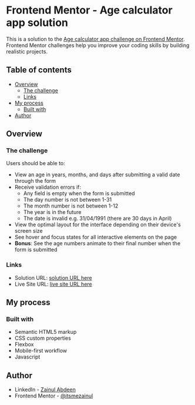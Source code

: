 # Frontend Mentor - Age calculator app solution

This is a solution to the [Age calculator app challenge on Frontend Mentor](https://www.frontendmentor.io/challenges/age-calculator-app-dF9DFFpj-Q). Frontend Mentor challenges help you improve your coding skills by building realistic projects. 

## Table of contents

- [Overview](#overview)
  - [The challenge](#the-challenge)
  - [Links](#links)
- [My process](#my-process)
  - [Built with](#built-with)
- [Author](#author)


## Overview

### The challenge

Users should be able to:

- View an age in years, months, and days after submitting a valid date through the form
- Receive validation errors if:
  - Any field is empty when the form is submitted
  - The day number is not between 1-31
  - The month number is not between 1-12
  - The year is in the future
  - The date is invalid e.g. 31/04/1991 (there are 30 days in April)
- View the optimal layout for the interface depending on their device's screen size
- See hover and focus states for all interactive elements on the page
- **Bonus**: See the age numbers animate to their final number when the form is submitted

### Links

- Solution URL: [solution URL here](https://www.frontendmentor.io/solutions/responsive-page-using-css-logics-using-pure-javascript-GwIxmawcSL)
- Live Site URL: [live site URL here](https://itsmezainul.github.io/age-calculater-app/)

## My process

### Built with

- Semantic HTML5 markup
- CSS custom properties
- Flexbox
- Mobile-first workflow
- Javascript

## Author

- LinkedIn - [Zainul Abdeen](https://www.linkedin.com/in/iamzainul/)
- Frontend Mentor - [@itsmezainul](https://www.frontendmentor.io/profile/itsmezainul)

